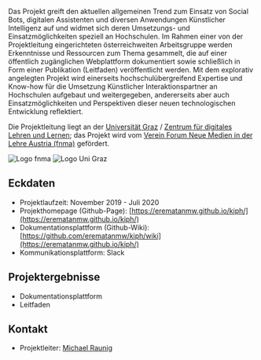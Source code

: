 Das Projekt greift den aktuellen allgemeinen Trend zum Einsatz von Social Bots, digitalen Assistenten und diversen Anwendungen Künstlicher Intelligenz auf und widmet sich deren Umsetzungs- und Einsatzmöglichkeiten speziell an Hochschulen. Im Rahmen einer von der Projektleitung eingerichteten österreichweiten Arbeitsgruppe werden Erkenntnisse und Ressourcen zum Thema gesammelt, die auf einer öffentlich zugänglichen Webplattform dokumentiert sowie schließlich in Form einer Publikation (Leitfaden) veröffentlicht werden. Mit dem explorativ angelegten Projekt wird einerseits hochschulübergreifend Expertise und Know-how für die Umsetzung Künstlicher Interaktionspartner an Hochschulen aufgebaut und weitergegeben, andererseits aber auch Einsatzmöglichkeiten und Perspektiven dieser neuen technologischen Entwicklung reflektiert.

Die Projektleitung liegt an der [Universität Graz](https://www.uni-graz.at/) / [Zentrum für digitales Lehren und Lernen](https://digitales-lehren-und-lernen.uni-graz.at/); das Projekt wird vom [Verein Forum Neue Medien in der Lehre Austria (fnma)](https://www.fnma.at/) gefördert.

![Logo fnma](https://www.fnma.at/assets/img/fnma-logo.png)
![Logo Uni Graz](https://static.uni-graz.at/typo3conf/ext/unigraz/Resources/Public/Icons/UniGraz/Header/universitaet_graz_logo_signet.svg)

## Eckdaten
* Projektlaufzeit: November 2019 - Juli 2020
* Projekthomepage (Github-Page): [https://erematanmw.github.io/kiph/](https://erematanmw.github.io/kiph/)
* Dokumentationsplattform (Github-Wiki): [https://github.com/erematanmw/kiph/wiki](https://erematanmw.github.io/kiph/)
* Kommunikationsplattform: Slack

## Projektergebnisse
* Dokumentationsplattform
* Leitfaden

## Kontakt
* Projektleiter: [Michael Raunig](mailto:michael.raunig@uni-graz.at)
